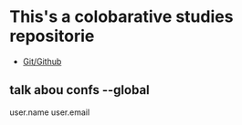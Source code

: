 # This's a colobarative studies repositorie

- [Git/Github](./Git/git_github.md)

## talk abou confs --global
user.name
user.email